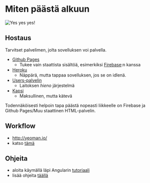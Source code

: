 # Miten päästä alkuun

![Yes yes yes!](http://a.memegen.com/j5lept.gif)

## Hostaus

Tarvitset palvelimen, jolta sovelluksen voi palvella.

  * [Github Pages](https://pages.github.com/)
    * Tukee vain staattista sisältöä, esimerkiksi [Firebase](https://www.firebase.com/angular):n kanssa
  * [Heroku](http://heroku.com/)
    * Näppärä, mutta tappaa sovelluksen, jos se on idlenä.
  * [Users-palvelin](http://www.cs.helsinki.fi/en/compfac/running-cgi-and-php-scripts-and-use-tomcat-containers)
    * Laitoksen *hieno* järjestelmä
  * [Kapsi](http://www.kapsi.fi/)
    * Maksullinen, mutta kätevä

Todennäköisesti helpoin tapa päästä nopeasti liikkeelle on Firebase ja Github Pages/Muu staattinen HTML-palvelin.

## Workflow

  * http://yeoman.io/
  * katso [tämä](https://www.youtube.com/watch?v=iUQ1fvdO9GY#t=719)

## Ohjeita

  * aloita käymällä läpi Angularin [tutoriaali](http://docs.angularjs.org/tutorial)
  * lisää ohjeita [täällä](https://github.com/tuhoojabotti/AngularJS-ohjelmointiprojekti-k2014/blob/master/material/links.md)

